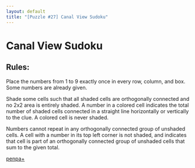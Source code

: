 ```yaml
---
layout: default
title: "[Puzzle #27] Canal View Sudoku"
---
```


# Canal View Sudoku

## Rules:

Place the numbers from 1 to 9 exactly once in every row, column, and box. Some numbers are already given.

Shade some cells such that all shaded cells are orthogonally connected and no 2x2 area is entirely shaded. A number in a colored cell indicates the total number of shaded cells connected in a straight line horizontally or vertically to the clue. A colored cell is never shaded.

Numbers cannot repeat in any orthogonally connected group of unshaded cells. A cell with a number in its top left corner is not shaded, and indicates that cell is part of an orthogonally connected group of unshaded cells that sum to the given total. 

[penpa+](https://tinyurl.com/2bknlkd8)
